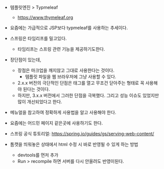 - 템플릿엔진 > Typmeleaf
    - https://www.thymeleaf.org

- 요즘에는 가급적으로 JSP보다 typmeleaf를 사용하는 추세이다.

- 스프링은 타임리프를 밀고있다.
    - 타임리프는 스프링 관련 기능을 제공하기도한다.
    
- 장단점이 있는데,
    - 장점은 마크업을 깨지않고 그대로 사용한다는 것이다.
      - 템플릿 파일을 웹 브라우저에 그냥 사용할 수 있다.
    - 2.x.x 버전의 극단적인 단점은 태그를 열고 무조건 닫아주는 형태로 꼭 사용해야 된다는 것이다.
    - 하지만, 3.x.x 버전에서 그러한 단점을 극복했다. 그리고 성능 이슈도 있었지만 많이 개선되었다고 한다.
      
- 메뉴얼을 참고하여 정확하게 사용법을 알고 사용해야 한다.
- 요즘에는 어드민 페이지 같은곳에 사용하기도 한다.

- 스프링 공식 튜토리얼: https://spring.io/guides/gs/serving-web-content/

- 톰캣을 띄워놓은 상태에서 html 수정 시 바로 반영될 수 있게 하는 방법
  - devtools를 먼저 추가
  - Run > recompile 하면 서버를 다시 안올려도 반영이된다.






